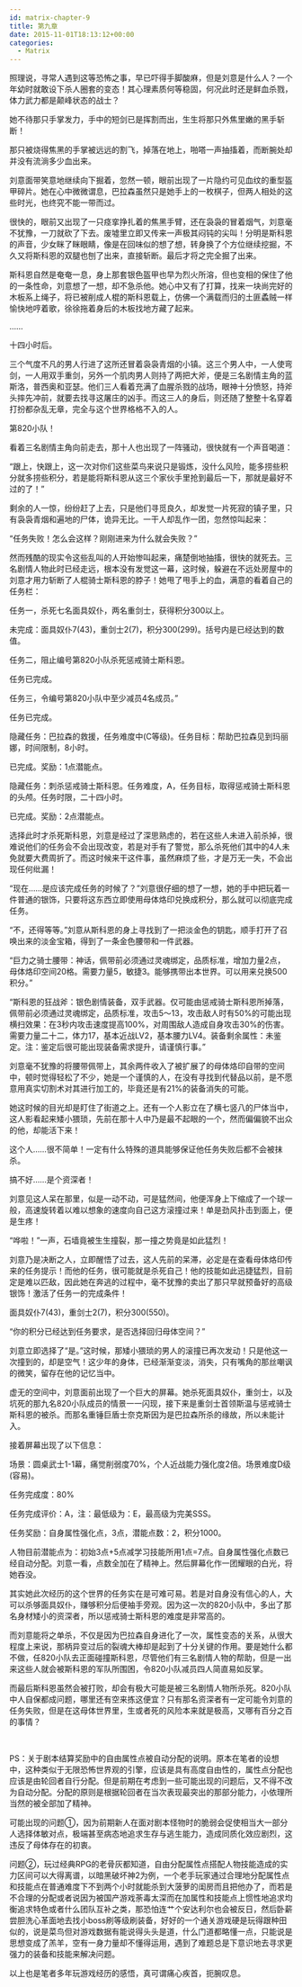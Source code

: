 ```yaml
---
id: matrix-chapter-9
title: 第九章
date: 2015-11-01T18:13:12+00:00
categories:
  - Matrix
---
```

照理说，寻常人遇到这等恐怖之事，早已吓得手脚酸麻，但是刘意是什么人？一个年幼时就敢设下杀人圈套的变态！其心理素质何等稳固，何况此时还是鲜血杀戮，体力武力都是颠峰状态的战士？

她不待那只手掌发力，手中的短剑已是挥割而出，生生将那只外焦里嫩的黑手斩断！

那只被烧得焦黑的手掌被远远的割飞，掉落在地上，啪嗒一声抽搐着，而断腕处却并没有流淌多少血出来。

刘意面带笑意地继续向下掘着，忽然一顿，眼前出现了一片隐约可见血纹的重型盔甲碎片。她在心中微微谓息，巴拉森虽然只是她手上的一枚棋子，但两人相处的这些时光，也终究不能一带而过。

很快的，眼前又出现了一只痉挛挣扎着的焦黑手臂，还在袅袅的冒着烟气，刘意毫不犹豫，一刀就砍了下去。废墟里立即又传来一声极其闷钝的尖叫！分明是斯科恩的声音，少女眯了眯眼睛，像是在回味似的想了想，转身换了个方位继续挖掘，不久又将斯科恩的双腿也刨了出来，直接斩断。最后才将之完全掘了出来。

斯科恩自然是奄奄一息，身上那套银色盔甲也早为烈火所溶，但也变相的保住了他的一条性命，刘意想了一想，却不急杀他。她心中又有了打算，找来一块尚完好的木板系上绳子，将已被削成人棍的斯科恩载上，仿佛一个满载而归的土匪蟊贼一样愉快地哼着歌，徐徐拖着身后的木板找地方藏了起来。

……

十四小时后。

三个气度不凡的男人行进了这所还冒着袅袅青烟的小镇。这三个男人中，一人使弯剑，一人用双手重剑，另外一个肌肉男人则持了两把大斧，便是三名剧情主角的蓝斯洛，普西奥和亚瑟。他们三人看着充满了血腥杀戮的战场，眼神十分愤怒，持斧头摔先冲前，就要去找寻这屠庄的凶手。而这三人的身后，则还随了整整十名穿着打扮都杂乱无章，完全与这个世界格格不入的人。

第820小队！

看着三名剧情主角向前走去，那十人也出现了一阵骚动，很快就有一个声音喝道：

“跟上，快跟上，这一次对你们这些菜鸟来说只是锻炼，没什么风险，能多捞些积分就多捞些积分，若是能将斯科恩从这三个家伙手里抢到最后一下，那就是最好不过的了！”

剩余的人一惊，纷纷赶了上去，只是他们寻觅良久，却发觉一片死寂的镇子里，只有袅袅青烟和遍地的尸体，诡异无比。一干人却乱作一团，忽然惊叫起来：

“任务失败！怎么会这样？刚刚进来为什么就会失败？”

然而残酷的现实令这些乱叫的人开始惨叫起来，痛楚倒地抽搐，很快的就死去。三名剧情人物此时已经走远，根本没有发觉这一幕，这时候，躲避在不远处房屋中的刘意才用力斩断了人棍骑士斯科恩的脖子！她甩了甩手上的血，满意的看着自己的任务栏：

任务一，杀死七名面具奴仆，两名重剑士，获得积分300以上。

未完成：面具奴仆7(43)，重剑士2(7)，积分300(299)。括号内是已经达到的数值。

任务二，阻止编号第820小队杀死惩戒骑士斯科恩。

任务已完成。

任务三，令编号第820小队中至少减员4名成员。”

任务已完成。

隐藏任务：巴拉森的救援，任务难度中(C等级)。任务目标：帮助巴拉森见到玛丽娜，时间限制，8小时。

已完成。奖励：1点潜能点。

隐藏任务：刺杀惩戒骑士斯科恩。任务难度，A，任务目标，取得惩戒骑士斯科恩的头颅。任务时限，二十四小时。

已完成。奖励：2点潜能点。

选择此时才杀死斯科恩，刘意是经过了深思熟虑的，若在这些人未进入前杀掉，很难说他们的任务会不会出现改变，若是对手有了警觉，那么杀死他们其中的4人未免就要大费周折了。而这时候来干这件事，虽然麻烦了些，才是万无一失，不会出现任何纰漏！

“现在……是应该完成任务的时候了？”刘意很仔细的想了一想，她的手中把玩着一件普通的银饰，只要将这东西立即使用母体烙印兑换成积分，那么就可以彻底完成任务。

“不，还得等等。”刘意从斯科恩的身上寻找到了一把淡金色的钥匙，顺手打开了召唤出来的淡金宝箱，得到了一条金色腰带和一件武器。

“巨力之骑士腰带：神话，佩带前必须通过灵魂绑定，品质标准，增加力量2点，母体烙印空间20格。需要力量5，敏捷3。能够携带出本世界。可以用来兑换500积分。”

“斯科恩的狂战斧：银色剧情装备，双手武器。仅可能由惩戒骑士斯科恩所掉落，佩带前必须通过灵魂绑定，品质标准，攻击5～13，攻击敌人时有50%的可能出现横扫效果：在3秒内攻击速度提高100%，对周围敌人造成自身攻击30%的伤害。需要力量二十二，体力17，基本近战LV2，基本腰力LV4。装备剩余属性：未鉴定。注：鉴定后很可能出现装备需求提升，请谨慎行事。”

刘意毫不犹豫的将腰带佩带上，其余两件收入了被扩展了的母体烙印自带的空间中，顿时觉得轻松了不少，她是一个谨慎的人，在没有寻找到代替品以前，是不愿意用真实切割术对其进行加工的，毕竟还是有21%的装备消失的可能。

她这时候的目光却是盯住了街道之上。还有一个人影立在了横七竖八的尸体当中，这人影看起来矮小猥琐，先前在那十人中乃是最不起眼的一个，然而偏偏貌不出众的他，却能活下来！

这个人……很不简单！一定有什么特殊的道具能够保证他任务失败后都不会被抹杀。

搞不好……是个资深者！

刘意见这人呆在那里，似是一动不动，可是猛然间，他便浑身上下缩成了一个球一般，高速旋转着以难以想象的速度向自己这方滚撞过来！单是劲风扑击到面上，便是生疼！

“哗啦！”一声，石墙竟被生生撞裂，那一撞之势竟是如此猛烈！

刘意乃是决断之人，立即醒悟了过去，这人先前的呆滞，必定是在查看母体烙印传来的任务提示！而他的任务，很可能就是杀死自己！他的技能如此迅捷猛烈，目前定是难以匹敌，因此她在奔逃的过程中，毫不犹豫的卖出了那只早就预备好的高级银饰！激活了任务一的完成条件！

面具奴仆7(43)，重剑士2(7)，积分300(550)。

“你的积分已经达到任务要求，是否选择回归母体空间？”

刘意立即选择了“是。”这时候，那矮小猥琐的男人的滚撞已再次发动！只是他这一次撞到的，却是空气！这少年的身体，已经渐渐变淡，消失，只有嘴角的那丝嘲讽的微笑，留存在他的记忆当中。

虚无的空间中，刘意面前出现了一个巨大的屏幕。她杀死面具奴仆，重剑士，以及坑死的那九名820小队成员的情景一一闪现，接下来是重剑士首领斯温与惩戒骑士斯科恩的被杀。而那名重锤巨盾士奈克斯因为是巴拉森所杀的缘故，所以未能计入。

接着屏幕出现了以下信息：

场景：圆桌武士1-1幕，痛觉削弱度70%，个人近战能力强化度2倍。场景难度D级(容易)。

任务完成度：80%

任务完成评价：A，注：最低级为：E，最高级为完美SSS。

任务奖励：自身属性强化点，3点，潜能点数：2，积分1000。

人物目前潜能点为：初始3点+5点减学习技能所用1点=7点。自身属性强化点数已经自动分配。刘意一看，点数全加在了精神上。然后屏幕化作一团耀眼的白光，将她吞没。

其实她此次经历的这个世界的任务实在是可难可易。若是对自身没有信心的人，大可以杀够面具奴仆，赚够积分后便袖手旁观。因为这一次的820小队中，多出了那名身材矮小的资深者，所以惩戒骑士斯科恩的难度是非常高的。

而刘意能将之单杀，不仅是因为巴拉森自身进化了一次，属性变态的关系，从很大程度上来说，那柄异变过后的裂魂大棒却是起到了十分关键的作用。要是她什么都不做，任820小队去正面碰撞斯科恩，尽管他们有三名剧情人物的帮助，但是一出来这些人就会被斯科恩的军队所围困，令820小队减员四人简直易如反掌。

而最后斯科恩虽然会被打败，却会有极大可能是被三名剧情人物所杀死。820小队中人自保都成问题，哪里还有空来拣这便宜？只有那名资深者有一定可能令刘意的任务失败，但是在这母体世界里，生或者死的风险本来就是极高，又哪有百分之百的事情？

&nbsp;

PS：关于剧本结算奖励中的自由属性点被自动分配的说明。原本在笔者的设想中，这种类似于无限恐怖世界观的引擎，应该是具有高度自由性的，属性点分配也应该是由轮回者自行分配。但是前期在考虑到一些可能出现的问题后，又不得不改为自动分配。分配的原则是根据轮回者在当次表现最突出的那部分能力，小依理所当然的被全部加了精神。

可能出现的问题①，因为前期新人在面对剧本怪物时的脆弱会促使相当大一部分人选择体敏对点，极端甚至病态地追求生存与逃生能力，造成同质化效应剧烈，这违反了母体存在的初衷。

问题②，玩过经典RPG的老骨灰都知道，自由分配属性点搭配人物技能造成的实力区间可以大得离谱，以暗黑破坏神2为例，一个老手玩家通过合理地分配属性点和技能点在普通难度下不到两个小时就能杀到大菠萝的闺房而且把他办了，而若是不合理的分配或者说因为被国产游戏荼毒太深而在加属性和技能点上惯性地追求均衡追求特色或者什么团队互补之类，那恐怕连艹个安达利尔也会被反日，然后卧薪尝胆洗心革面地去找小boss刷等级刷装备，好好的一个通关游戏硬是玩得跟种田似的，说是菜鸟但对游戏数据有能说得头头是道，什么门道都略懂一点，只能说是思想变成了羔羊，空有一身力量却不懂得运用，遇到了难题总是下意识地去寻求更强力的装备和技能来解决问题。

以上也是笔者多年玩游戏经历的感悟，真可谓痛心疾首，扼腕叹息。
